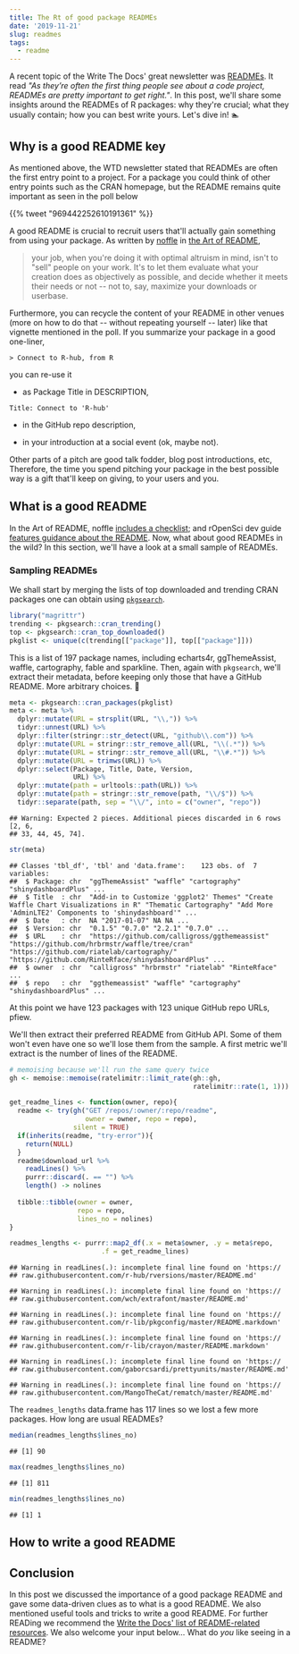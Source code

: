 ```yaml
---
title: The Rt of good package READMEs
date: '2019-11-21'
slug: readmes
tags:
  - readme
---
```


A recent topic of the Write The Docs' great newsletter was [READMEs](https://www.writethedocs.org/blog/newsletter-july-2019/#readmes-on-readmes-and-other-readme-related-resources). It read _"As they’re often the first thing people see about a code project, READMEs are pretty important to get right."_. In this post, we'll share some insights around the READMEs of R packages: why they're crucial; what they usually contain; how you can best write yours. Let's dive in!  :swimmer:

## Why is a good README key

As mentioned above, the WTD newsletter stated that READMEs are often the first entry point to a project. For a package you could think of other entry points such as the CRAN homepage, but the README remains quite important as seen in the poll below

<!--html_preserve-->{{% tweet "969442252610191361" %}}<!--/html_preserve-->

A good README is crucial to recruit users that'll actually gain something from using your package. As written by [noffle](https://github.com/noffle/) in [the Art of README](https://github.com/noffle/art-of-readme), 

> your job, when you're doing it with optimal altruism in mind, isn't to "sell" people on your work. It's to let them evaluate what your creation does as objectively as possible, and decide whether it meets their needs or not -- not to, say, maximize your downloads or userbase. 

Furthermore, you can recycle the content of your README in other venues (more on how to do that -- without repeating yourself -- later) like that vignette mentioned in the poll. If you summarize your package in a good one-liner, 

```
> Connect to R-hub, from R
```

you can re-use it 

* as Package Title in DESCRIPTION, 

```
Title: Connect to 'R-hub'
```

* in the GitHub repo description, 

* in your introduction at a social event (ok, maybe not).

Other parts of a pitch are good talk fodder, blog post introductions, etc, Therefore, the time you spend pitching your package in the best possible way is a gift that'll keep on giving, to your users and you.  

## What is a good README

In the Art of README, noffle [includes a checklist](https://github.com/noffle/art-of-readme#bonus-the-readme-checklist); and rOpenSci dev guide [features guidance about the README](https://devguide.ropensci.org/building.html#readme). Now, what about good READMEs in the wild? In this section, we'll have a look at a small sample of READMEs. 

### Sampling READMEs

We shall start by merging the lists of top downloaded and trending CRAN packages one can obtain using [`pkgsearch`](https://github.com/r-hub/pkgsearch/).


```r
library("magrittr")
trending <- pkgsearch::cran_trending()
top <- pkgsearch::cran_top_downloaded()
pkglist <- unique(c(trending[["package"]], top[["package"]]))
```

This is a list of 197 package names, including echarts4r, ggThemeAssist, waffle, cartography, fable and sparkline. Then, again with `pkgsearch`, we'll extract their metadata, before keeping only those that have a GitHub README. More arbitrary choices. :grimacing:


```r
meta <- pkgsearch::cran_packages(pkglist)
meta <- meta %>%
  dplyr::mutate(URL = strsplit(URL, "\\,")) %>%
  tidyr::unnest(URL) %>%
  dplyr::filter(stringr::str_detect(URL, "github\\.com")) %>%
  dplyr::mutate(URL = stringr::str_remove_all(URL, "\\(.*")) %>%
  dplyr::mutate(URL = stringr::str_remove_all(URL, "\\#.*")) %>%
  dplyr::mutate(URL = trimws(URL)) %>%
  dplyr::select(Package, Title, Date, Version,
                URL) %>%
  dplyr::mutate(path = urltools::path(URL)) %>%
  dplyr::mutate(path = stringr::str_remove(path, "\\/$")) %>%
  tidyr::separate(path, sep = "\\/", into = c("owner", "repo"))
```

```
## Warning: Expected 2 pieces. Additional pieces discarded in 6 rows [2, 6,
## 33, 44, 45, 74].
```

```r
str(meta)
```

```
## Classes 'tbl_df', 'tbl' and 'data.frame':	123 obs. of  7 variables:
##  $ Package: chr  "ggThemeAssist" "waffle" "cartography" "shinydashboardPlus" ...
##  $ Title  : chr  "Add-in to Customize 'ggplot2' Themes" "Create Waffle Chart Visualizations in R" "Thematic Cartography" "Add More 'AdminLTE2' Components to 'shinydashboard'" ...
##  $ Date   : chr  NA "2017-01-07" NA NA ...
##  $ Version: chr  "0.1.5" "0.7.0" "2.2.1" "0.7.0" ...
##  $ URL    : chr  "https://github.com/calligross/ggthemeassist" "https://github.com/hrbrmstr/waffle/tree/cran" "https://github.com/riatelab/cartography/" "https://github.com/RinteRface/shinydashboardPlus" ...
##  $ owner  : chr  "calligross" "hrbrmstr" "riatelab" "RinteRface" ...
##  $ repo   : chr  "ggthemeassist" "waffle" "cartography" "shinydashboardPlus" ...
```

At this point we have 123 packages with 123 unique GitHub repo URLs, pfiew.

We'll then extract their preferred README from GitHub API. Some of them won't even have one so we'll lose them from the sample. A first metric we'll extract is the number of lines of the README. 


```r
# memoising because we'll run the same query twice
gh <- memoise::memoise(ratelimitr::limit_rate(gh::gh,
                                              ratelimitr::rate(1, 1)))

get_readme_lines <- function(owner, repo){
  readme <- try(gh("GET /repos/:owner/:repo/readme",
                   owner = owner, repo = repo),
                silent = TRUE)
  if(inherits(readme, "try-error")){
    return(NULL)
  }
  readme$download_url %>%
    readLines() %>%
    purrr::discard(. == "") %>%
    length() -> nolines
  
  tibble::tibble(owner = owner,
                 repo = repo,
                 lines_no = nolines)
}

readmes_lengths <- purrr::map2_df(.x = meta$owner, .y = meta$repo,
                       .f = get_readme_lines)
```

```
## Warning in readLines(.): incomplete final line found on 'https://
## raw.githubusercontent.com/r-hub/rversions/master/README.md'
```

```
## Warning in readLines(.): incomplete final line found on 'https://
## raw.githubusercontent.com/wch/extrafont/master/README.md'
```

```
## Warning in readLines(.): incomplete final line found on 'https://
## raw.githubusercontent.com/r-lib/pkgconfig/master/README.markdown'
```

```
## Warning in readLines(.): incomplete final line found on 'https://
## raw.githubusercontent.com/r-lib/crayon/master/README.markdown'
```

```
## Warning in readLines(.): incomplete final line found on 'https://
## raw.githubusercontent.com/gaborcsardi/prettyunits/master/README.md'
```

```
## Warning in readLines(.): incomplete final line found on 'https://
## raw.githubusercontent.com/MangoTheCat/rematch/master/README.md'
```

The `readmes_lengths` data.frame has 117 lines so we lost a few more packages. How long are usual READMEs?


```r
median(readmes_lengths$lines_no)
```

```
## [1] 90
```

```r
max(readmes_lengths$lines_no)
```

```
## [1] 811
```

```r
min(readmes_lengths$lines_no)
```

```
## [1] 1
```

###

## How to write a good README

## Conclusion

In this post we discussed the importance of a good package README and gave some data-driven clues as to what is a good README. We also mentioned useful tools and tricks to write a good README. For further READing we recommend the [Write the Docs' list of README-related resources](https://www.writethedocs.org/blog/newsletter-july-2019/#readmes-on-readmes-and-other-readme-related-resources). We also welcome your input below... What do _you_ like seeing in a README?
